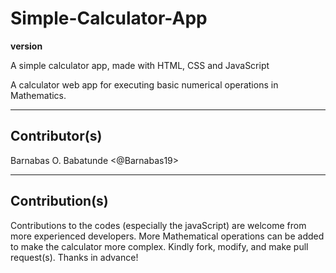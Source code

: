 # Simple-Calculator-App

**version**

A simple calculator app, made with HTML, CSS and JavaScript

A calculator web app for executing basic numerical operations in Mathematics.

---

## Contributor(s)

Barnabas O. Babatunde <@Barnabas19>

---

## Contribution(s)

Contributions to the codes (especially the javaScript) are welcome from more experienced developers. More Mathematical operations
can be added to make the calculator more complex. Kindly fork, modify, and make pull request(s). Thanks in advance!

